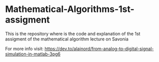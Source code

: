 # Mathematical-Algorithms-1st-assigment
This is the repository where is the code and explanation of the 1st assigment of the mathematical algorithm lecture on Savonia

For more info visit: https://dev.to/alainord/from-analog-to-digital-signal-simulation-in-matlab-3pg6
